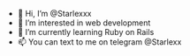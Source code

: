 - 👋 Hi, I’m @Starlexxx
- 👀 I’m interested in web development
- 🌱 I’m currently learning Ruby on Rails
- 📫 You can text to me on telegram @Starlexx

<!---
Starlexxx/Starlexxx is a ✨ special ✨ repository because its `README.md` (this file) appears on your GitHub profile.
You can click the Preview link to take a look at your changes.
--->
